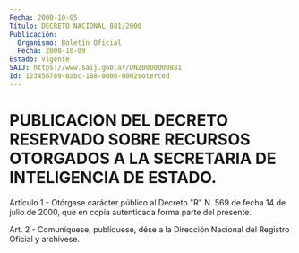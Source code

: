 ```yaml
---
Fecha: 2000-10-05
Título: DECRETO NACIONAL 881/2000
Publicación:
  Organismo: Boletín Oficial
  Fecha: 2000-10-09
Estado: Vigente
SAIJ: https://www.saij.gob.ar/DN20000000881
Id: 123456789-0abc-188-0000-0002soterced
---
```

# PUBLICACION DEL DECRETO RESERVADO SOBRE RECURSOS OTORGADOS A LA SECRETARIA DE INTELIGENCIA DE ESTADO.

<a id="1"></a>
Artículo 1 - Otórgase carácter público al Decreto "R"  N.  569  de fecha 14 de julio de 2000, que en copia autenticada forma parte del presente.

<a id="2"></a>
Art.  2 - Comuníquese, publíquese, dése a la Dirección Nacional del Registro Oficial y archívese.